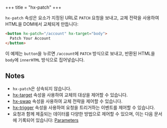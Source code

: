 +++
title = "hx-patch"
+++

`hx-patch` 속성은 요소가 지정된 URL로 `PATCH` 요청을 보내고,
교체 전략을 사용하여 HTML을 DOM에서 교체되게 만듭니다:

```html
<button hx-patch="/account" hx-target="body">
  Patch Your Account
</button>
```

이 예제는 `button`을 누르면 `/account`에 `PATCH` 방식으로 보내고, 반환된 HTML을 
`body`에 `innerHTML` 방식으로 집어넣습니다.
 
## Notes

* `hx-patch`은 상속되지 않습니다.
* [hx-target](@/attributes/hx-target.md) 속성을 사용하여 교체의 대상을 제어할 수 있습니다.
* [hx-swap](@/attributes/hx-swap.md) 속성을 사용하여 교체 전략을 제어할 수 있습니다.
* [hx-trigger](@/attributes/hx-trigger.md) 속성을 사용하여 요청을 트리거하는 이벤트를 제어할 수 있습니다.
* 요청과 함께 제출되는 데이터를 다양한 방법으로 제어할 수 있으며, 이는 다음 문서에 기록되어 있습니다: [Parameters](@/docs.md#parameters)
